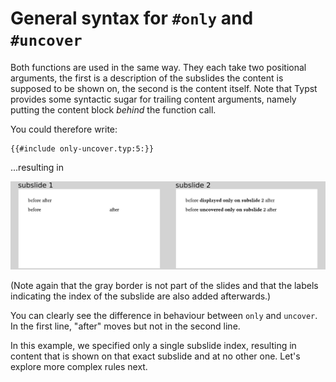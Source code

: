 # General syntax for `#only` and `#uncover`
Both functions are used in the same way.
They each take two positional arguments, the first is a description of the
subslides the content is supposed to be shown on, the second is the content itself.
Note that Typst provides some syntactic sugar for trailing content arguments,
namely putting the content block _behind_ the function call.

You could therefore write:
```typ
{{#include only-uncover.typ:5:}}
```
...resulting in

![only-uncover](only-uncover.png)

(Note again that the gray border is not part of the slides and that the labels
indicating the index of the subslide are also added afterwards.)

You can clearly see the difference in behaviour between `only` and `uncover`.
In the first line, "after" moves but not in the second line.

In this example, we specified only a single subslide index, resulting in content
that is shown on that exact subslide and at no other one.
Let's explore more complex rules next.

